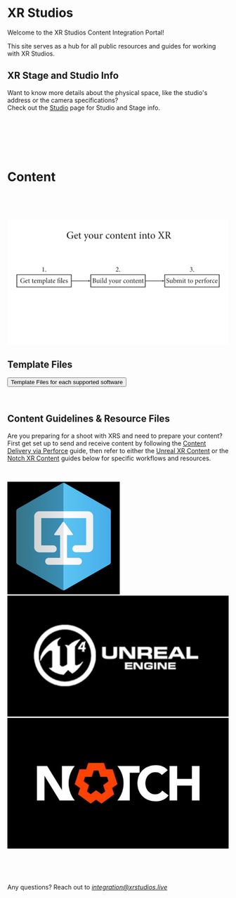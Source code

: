# XR Studios
Welcome to the XR Studios Content Integration Portal!

This site serves as a hub for all public resources and guides for working with XR Studios.  

## XR Stage and Studio Info
Want to know more details about the physical space, like the studio's address or the camera specifications?  
Check out the [Studio](docs/stage/sunset/studioInfo.md) page for Studio and Stage info.

&nbsp;

&nbsp;

&nbsp;

# Content <!-- {docsify-ignore} -->

&nbsp;

&nbsp;

![img](img/flowchart.jpg ':size=35%')

## Template Files
<a href="https://xr-studios.github.io/#/docs/content/templates"><button type="button">Template Files for each supported software</button></a>

&nbsp;

## Content Guidelines & Resource Files
Are you preparing for a shoot with XRS and need to prepare your content?  
First get set up to send and receive content by following the [Content Delivery via Perforce](docs/content/perforce.md) guide, then refer to either the [Unreal XR Content](docs/content/unreal.md) or the [Notch XR Content](docs/content/notch.md) guides below for specific workflows and resources.

&nbsp;

[![Foo](img/p4v/logo.png ':size=90x90')](docs/content/perforce.md)
[![Foo](img/ue4/logo.jpg ':size=160x90')](docs/content/unreal.md)
[![Foo](img/notch/logo.jpg ':size=160x90')](docs/content/notch.md)

&nbsp;

&nbsp;

Any questions? Reach out to *integration@xrstudios.live*